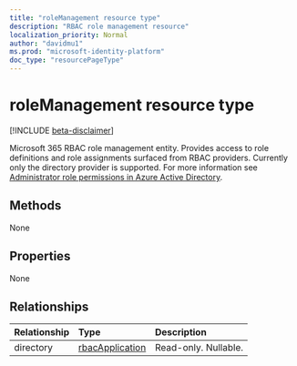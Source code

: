 ```yaml
---
title: "roleManagement resource type"
description: "RBAC role management resource"
localization_priority: Normal
author: "davidmu1"
ms.prod: "microsoft-identity-platform"
doc_type: "resourcePageType"
---
```


# roleManagement resource type

[!INCLUDE [beta-disclaimer](../../includes/beta-disclaimer.md)]

Microsoft 365 RBAC role management entity. Provides access to role definitions and role assignments surfaced from RBAC providers. Currently only the directory provider is supported. For more information see [Administrator role permissions in Azure Active Directory](https://docs.microsoft.com/en-us/azure/active-directory/users-groups-roles/directory-assign-admin-roles).

## Methods

None

## Properties

None

## Relationships

| Relationship | Type        | Description |
|:-------------|:------------|:------------|
|directory|[rbacApplication](rbacapplication.md)| Read-only. Nullable.|

<!-- uuid: 16cd6b66-4b1a-43a1-adaf-3a886856ed98
2019-02-04 14:57:30 UTC -->
<!-- {
  "type": "#page.annotation",
  "description": "roleManagement resource",
  "keywords": "",
  "section": "documentation",
  "tocPath": ""
}-->
